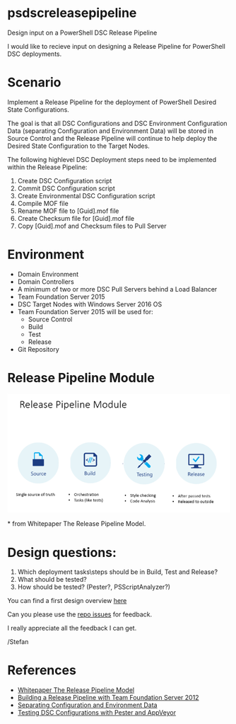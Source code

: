 # psdscreleasepipeline
Design input on a PowerShell DSC Release Pipeline

I would like to recieve input on designing a Release Pipeline for PowerShell DSC deployments.

# Scenario
Implement a Release Pipeline for the deployment of PowerShell Desired State Configurations.

The goal is that all DSC Configurations and DSC Environment Configuration Data (separating Configuration and Environment Data)
will be stored in Source Control and the Release Pipeline will continue to help deploy the Desired State Configuration to the Target Nodes.

The following highlevel DSC Deployment steps need to be implemented within the Release Pipeline:

1. Create DSC Configuration script
2. Commit DSC Configuration script
3. Create Environmental DSC Configuration script
4. Compile MOF file
5. Rename MOF file to [Guid].mof file
5. Create Checksum file for [Guid].mof file
6. Copy [Guid].mof and Checksum files to Pull Server


# Environment
- Domain Environment
- Domain Controllers
- A minimum of two or more DSC Pull Servers behind a Load Balancer
- Team Foundation Server 2015
- DSC Target Nodes with Windows Server 2016 OS
- Team Foundation Server 2015 will be used for:
     - Source Control 
     - Build
     - Test
     - Release
- Git Repository

# Release Pipeline Module
![Image](https://github.com/stefanstranger/psdscreleasepipeline/blob/master/Pictures/ReleasePipelineModel.png)

\* from Whitepaper The Release Pipeline Model.


# Design questions:
1. Which deployment tasks\steps should be in Build, Test and Release?
2. What should be tested?
3. How should be tested? (Pester?, PSScriptAnalyzer?)

You can find a first design overview [here](https://github.com/stefanstranger/psdscreleasepipeline/blob/master/Design/DSCConfigurationReleasePipeline.png) 

Can you please use the [repo issues](https://github.com/stefanstranger/psdscreleasepipeline/issues) for feedback.

I really appreciate all the feedback I can get.

/Stefan

# References
- [Whitepaper The Release Pipeline Model](http://aka.ms/thereleasepipelinemodelpdf)
- [Building a Release Pipeline with Team Foundation Server 2012](https://msdn.microsoft.com/en-us/library/dn449957.aspx)
- [Separating Configuration and Environment Data](https://msdn.microsoft.com/en-us/powershell/dsc/configData)
- [Testing DSC Configurations with Pester and AppVeyor](http://ramblingcookiemonster.github.io/Testing-DSC-with-Pester-and-AppVeyor/)
